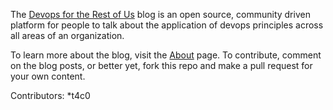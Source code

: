 The <a href="http://devopsfortherestof.us" title="Visit the Devops for the Rest of Us blog">Devops for the Rest of Us</a> blog is an open source, community driven platform for people to talk about the application of devops principles across all areas of an organization.

To learn more about the blog, visit the <a href="http://devopsfortherestof.us/about/" title="About devopsfortherestof.us">About</a> page. To contribute, comment on the blog posts, or better yet, fork this repo and make a pull request for your own content.

Contributors:
*t4c0
